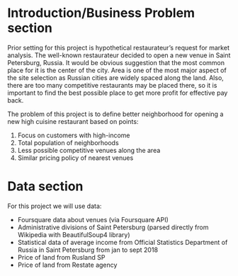 # Introduction/Business Problem section

Prior setting for this project is hypothetical restaurateur’s request for market analysis. The well-known restaurateur decided to open a new venue in Saint Petersburg, Russia. It would be obvious suggestion that the most common place for it is the center of the city. Area is one of the most major aspect of the site selection as Russian cities are widely spaced along the land. Also, there are too many competitive restaurants may be placed there, so it is important to find the best possible place to get more profit for effective pay back.

The problem of this project is to define better neighborhood for opening a new high cuisine restaurant based on points:
1.	Focus on customers with high-income
2.	Total population of neighborhoods
3.	Less possible competitive venues along the area
4.	Similar pricing policy of nearest venues


# Data section

For this project we will use data:
-	Foursquare data about venues (via Foursquare API)
-	Administrative divisions of Saint Petersburg (parsed directly from Wikipedia with BeautifulSoup4 library)
-	Statistical data of average income from Official Statistics Department of Russia in Saint Petersburg from jan to sept 2018
-	Price of land from Rusland SP
-	Price of land from Restate agency

